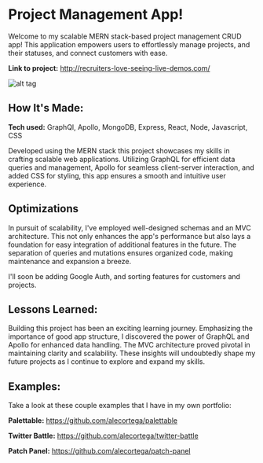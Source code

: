 # Project Management App!
Welcome to my scalable MERN stack-based project management CRUD app! This application empowers users to effortlessly manage projects, and their statuses, and connect customers with ease.

**Link to project:** http://recruiters-love-seeing-live-demos.com/

![alt tag](http://placecorgi.com/1200/650)

## How It's Made:

**Tech used:** GraphQl, Apollo, MongoDB, Express, React, Node, Javascript, CSS

Developed using the MERN stack this project showcases my skills in crafting scalable web applications. Utilizing GraphQL for efficient data queries and management, Apollo for seamless client-server interaction, and added CSS for styling, this app ensures a smooth and intuitive user experience.

## Optimizations
In pursuit of scalability, I've employed well-designed schemas and an MVC architecture. This not only enhances the app's performance but also lays a foundation for easy integration of additional features in the future. The separation of queries and mutations ensures organized code, making maintenance and expansion a breeze.

I'll soon be adding Google Auth, and sorting features for customers and projects.

## Lessons Learned:

Building this project has been an exciting learning journey. Emphasizing the importance of good app structure, I discovered the power of GraphQL and Apollo for enhanced data handling. The MVC architecture proved pivotal in maintaining clarity and scalability. These insights will undoubtedly shape my future projects as I continue to explore and expand my skills.

## Examples:
Take a look at these couple examples that I have in my own portfolio:

**Palettable:** https://github.com/alecortega/palettable

**Twitter Battle:** https://github.com/alecortega/twitter-battle

**Patch Panel:** https://github.com/alecortega/patch-panel
